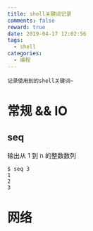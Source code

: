 ```yaml
---
title: shell关键词记录
comments: false
reward: true
date: 2019-04-17 12:02:56
tags:
  - shell
categories:
  - 编程
---
```


```shell
记录使用到的shell关键词~
```

<!-- more -->

# 常规 && IO

## seq

输出从 1 到 n 的整数数列

```shell
$ seq 3
1
2
3
```

# 网络

## 
